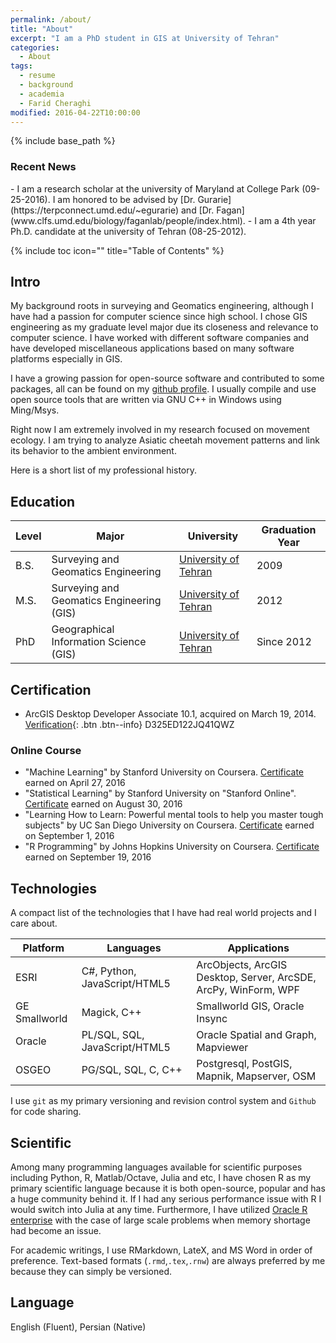 ```yaml
---
permalink: /about/
title: "About"
excerpt: "I am a PhD student in GIS at University of Tehran"
categories:
  - About
tags:
  - resume
  - background
  - academia
  - Farid Cheraghi
modified: 2016-04-22T10:00:00
---
```


{% include base_path %}

<h3 class="archive__subtitle">Recent News</h3>
- I am a research scholar at the university of Maryland at College Park (09-25-2016). I am honored to be advised by [Dr. Gurarie](https://terpconnect.umd.edu/~egurarie) and [Dr. Fagan](www.clfs.umd.edu/biology/faganlab/people/index.html).
- I am a 4th year Ph.D. candidate at the university of Tehran (08-25-2012).
 
{% include toc icon="" title="Table of Contents" %}

## Intro

My background roots in surveying and Geomatics engineering, although I have had a passion for computer science since high school. I chose GIS engineering as my graduate level major due its closeness and relevance to computer science. I have worked with different software companies and have developed miscellaneous applications based on many software platforms especially in GIS.

I have a growing passion for open-source software and contributed to some packages, all can be found on my [github profile](https://github.com/faridcher). I usually compile and use open source tools that are written via GNU C++ in Windows using Ming/Msys.

Right now I am extremely involved in my research focused on movement ecology. I am trying to analyze Asiatic cheetah movement patterns and link its behavior to the ambient environment.

Here is a short list of my professional history.

## Education

|Level|Major|University|Graduation Year|
---|---|---|---|
B.S.|Surveying and Geomatics Engineering|[University of Tehran](http://ut.ac.ir/en)|2009|
M.S.|Surveying and Geomatics Engineering (GIS)|[University of Tehran](http://ut.ac.ir/en)|2012|
PhD|Geographical Information Science (GIS)|[University of Tehran](http://ut.ac.ir/en)|Since 2012|

## Certification
- ArcGIS Desktop Developer Associate 10.1, acquired on March 19, 2014.<br/>
[Verification](http://www.esri.com/CertificationVerification){: .btn .btn--info} D325ED122JQ41QWZ

### Online Course
- "Machine Learning" by Stanford University on Coursera. [Certificate](https://www.coursera.org/account/accomplishments/certificate/GZLLTAVPWQ3U) earned on April 27, 2016
- "Statistical Learning" by Stanford University on "Stanford Online". [Certificate](https://verify.lagunita.stanford.edu/SOA/15c78c5b8e984b288256bc4d4327f6c3) earned on August 30, 2016
- "Learning How to Learn: Powerful mental tools to help you master tough subjects" by UC San Diego University on Coursera. [Certificate](coursera.org/verify/UXGT3E57GERA) earned on September 1, 2016
- "R Programming" by Johns Hopkins University on Coursera. [Certificate](https://www.coursera.org/account/accomplishments/certificate/J6NKMQ5NU93A) earned on September 19, 2016

## Technologies
A compact list of the technologies that I have had real world projects and I care about.

|Platform|Languages|Applications|
---|---|---|
ESRI|C#, Python, JavaScript/HTML5|ArcObjects, ArcGIS Desktop, Server, ArcSDE, ArcPy, WinForm, WPF|
GE Smallworld|Magick, C++|Smallworld GIS, Oracle Insync|
Oracle|PL/SQL, SQL, JavaScript/HTML5|Oracle Spatial and Graph, Mapviewer|
OSGEO|PG/SQL, SQL, C, C++|Postgresql, PostGIS, Mapnik, Mapserver, OSM|

I use `git` as my primary versioning and revision control system and `Github` for code sharing.

## Scientific 
Among many programming languages available for scientific purposes including Python, R, Matlab/Octave, Julia and etc, I have chosen R as my primary scientific language because it is both open-source, popular and has a huge community behind it. If I had any serious performance issue with R I would switch into Julia at any time. Furthermore, I have utilized [Oracle R enterprise](http://www.oracle.com/technetwork/database/database-technologies/r/r-enterprise/overview/index.html) with the case of large scale problems when memory shortage had become an issue. 

For academic writings, I use RMarkdown, LateX, and MS Word in order of preference. Text-based formats (`.rmd`,`.tex`,`.rnw`) are always preferred by me because they can simply be versioned.

## Language
English (Fluent), Persian (Native)